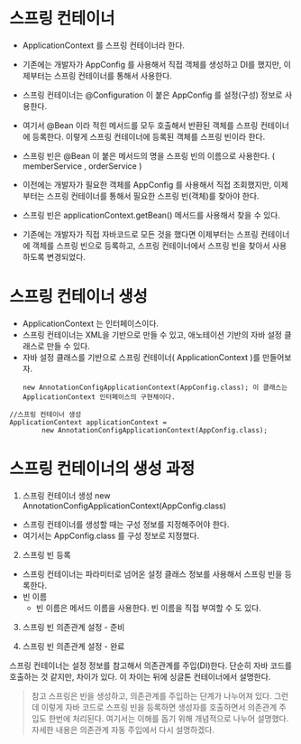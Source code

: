 # 스프링 컨테이너
- ApplicationContext 를 스프링 컨테이너라 한다.

- 기존에는 개발자가 AppConfig 를 사용해서 직접 객체를 생성하고 DI를 했지만, 이제부터는 스프링 컨테이너를 통해서 사용한다.
- 스프링 컨테이너는 @Configuration 이 붙은 AppConfig 를 설정(구성) 정보로 사용한다. 
- 여기서 @Bean 이라 적힌 메서드를 모두 호출해서 반환된 객체를 스프링 컨테이너에 등록한다. 이렇게 스프링 컨테이너에 등록된 객체를 스프링 빈이라 한다.
- 스프링 빈은 @Bean 이 붙은 메서드의 명을 스프링 빈의 이름으로 사용한다. ( memberService , orderService )
- 이전에는 개발자가 필요한 객체를 AppConfig 를 사용해서 직접 조회했지만, 이제부터는 스프링 컨테이너를 통해서 필요한 스프링 빈(객체)를 찾아야 한다. 
- 스프링 빈은 applicationContext.getBean() 메서드를 사용해서 찾을 수 있다.
- 기존에는 개발자가 직접 자바코드로 모든 것을 했다면 이제부터는 스프링 컨테이너에 객체를 스프링 빈으로 등록하고, 스프링 컨테이너에서 스프링 빈을 찾아서 사용하도록 변경되었다.


# 스프링 컨테이너 생성

- ApplicationContext 는 인터페이스이다.
- 스프링 컨테이너는 XML을 기반으로 만들 수 있고, 애노테이션 기반의 자바 설정 클래스로 만들 수 있다.
- 자바 설정 클래스를 기반으로 스프링 컨테이너( ApplicationContext )를 만들어보자.
    ```
    new AnnotationConfigApplicationContext(AppConfig.class); 이 클래스는 ApplicationContext 인터페이스의 구현체이다.
    ```
```
//스프링 컨테이너 생성
ApplicationContext applicationContext =
        new AnnotationConfigApplicationContext(AppConfig.class);
```

# 스프링 컨테이너의 생성 과정
1. 스프링 컨테이너 생성
    new AnnotationConfigApplicationContext(AppConfig.class)
- 스프링 컨테이너를 생성할 때는 구성 정보를 지정해주어야 한다. 
- 여기서는 AppConfig.class 를 구성 정보로 지정했다.

2. 스프링 빈 등록
- 스프링 컨테이너는 파라미터로 넘어온 설정 클래스 정보를 사용해서 스프링 빈을 등록한다.
- 빈 이름
    - 빈 이름은 메서드 이름을 사용한다. 빈 이름을 직접 부여할 수 도 있다.

3. 스프링 빈 의존관계 설정 - 준비

4. 스프링 빈 의존관계 설정 - 완료

스프링 컨테이너는 설정 정보를 참고해서 의존관계를 주입(DI)한다.
단순히 자바 코드를 호출하는 것 같지만, 차이가 있다. 이 차이는 뒤에 싱글톤 컨테이너에서 설명한다.


> 참고
스프링은 빈을 생성하고, 의존관계를 주입하는 단계가 나누어져 있다. 그런데 이렇게 자바 코드로 스프링 빈을 등록하면 생성자를 호출하면서 의존관계 주입도 한번에 처리된다. 여기서는 이해를 돕기 위해 개념적으로 나누어 설명했다. 자세한 내용은 의존관계 자동 주입에서 다시 설명하겠다.